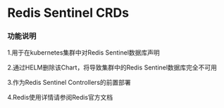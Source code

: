 # Redis Sentinel CRDs

### 功能说明

1.用于在kubernetes集群中对Redis Sentinel数据库声明

2.通过HELM删除该Chart，将导致集群中的Redis Sentinel数据库完全不可用

3.作为Redis Sentinel Controllers的前置部署

4.Redis使用详情请参阅Redis官方文档